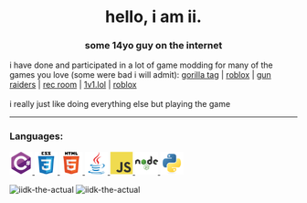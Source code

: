 <h1 align="center">hello, i am ii.</h1>  
<h3 align="center">some 14yo guy on the internet</h3> 
i have done and participated in a lot of game modding for many of the games you love (some were bad i will admit):
<a href="https://www.gorillatagvr.com">gorilla tag</a> | <a href="https://www.roblox.com/home">roblox</a> | <a href="https://gunraiders.com">gun raiders</a> | <a href="https://rec.net">rec room</a> | <a href="https://1v1.lol">1v1.lol</a> | <a href="https://www.roblox.com/home">roblox</a><br><br>
i really just like doing everything else but playing the game

---
  
<h3 align="left">Languages:</h3>  
<p align="left"> <a href="https://www.w3schools.com/cs/" target="_blank" rel="noreferrer"> <img src="https://raw.githubusercontent.com/devicons/devicon/master/icons/csharp/csharp-original.svg" alt="csharp" width="40" height="40"/> </a> <a href="https://www.w3schools.com/css/" target="_blank" rel="noreferrer"> <img src="https://raw.githubusercontent.com/devicons/devicon/master/icons/css3/css3-original-wordmark.svg" alt="css3" width="40" height="40"/> </a> <a href="https://www.w3.org/html/" target="_blank" rel="noreferrer"> <img src="https://raw.githubusercontent.com/devicons/devicon/master/icons/html5/html5-original-wordmark.svg" alt="html5" width="40" height="40"/> </a> <a href="https://www.java.com" target="_blank" rel="noreferrer"> <img src="https://raw.githubusercontent.com/devicons/devicon/master/icons/java/java-original.svg" alt="java" width="40" height="40"/> </a> <a href="https://developer.mozilla.org/en-US/docs/Web/JavaScript" target="_blank" rel="noreferrer"> <img src="https://raw.githubusercontent.com/devicons/devicon/master/icons/javascript/javascript-original.svg" alt="javascript" width="40" height="40"/> </a><a href="https://nodejs.org" target="_blank" rel="noreferrer"> <img src="https://raw.githubusercontent.com/devicons/devicon/master/icons/nodejs/nodejs-original-wordmark.svg" alt="nodejs" width="40" height="40"/> </a> <a href="https://www.python.org" target="_blank" rel="noreferrer"> <img src="https://raw.githubusercontent.com/devicons/devicon/master/icons/python/python-original.svg" alt="python" width="40" height="40"/> </a> </p>  
  
<p><img align="center" src="https://github-readme-stats.vercel.app/api/top-langs?username=iidk-the-actual&show_icons=true&locale=en&layout=compact" alt="iidk-the-actual" /> <img align="center" src="https://github-readme-streak-stats.herokuapp.com/?user=iidk-the-actual&" alt="iidk-the-actual" /></p>  
